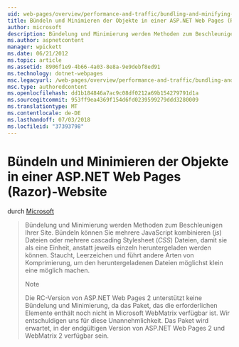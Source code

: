 ```yaml
---
uid: web-pages/overview/performance-and-traffic/bundling-and-minifying-assets-in-an-aspnet-web-pages-razor-site
title: Bündeln und Minimieren der Objekte in einer ASP.NET Web Pages (Razor) Standort | Microsoft-Dokumentation
author: microsoft
description: Bündelung und Minimierung werden Methoden zum Beschleunigen Ihrer Site. Bündeln können kombinieren Sie mehrere Dateien für JavaScript (.js) oder mehrere cascading Stylesheet (...)
ms.author: aspnetcontent
manager: wpickett
ms.date: 06/21/2012
ms.topic: article
ms.assetid: 8906f1e9-4b66-4a03-8e8a-9e9debf8ed91
ms.technology: dotnet-webpages
msc.legacyurl: /web-pages/overview/performance-and-traffic/bundling-and-minifying-assets-in-an-aspnet-web-pages-razor-site
msc.type: authoredcontent
ms.openlocfilehash: dd1b184846a7ac9c08df0212a69b154279791d1a
ms.sourcegitcommit: 953ff9ea4369f154d6fd0239599279ddd3280009
ms.translationtype: MT
ms.contentlocale: de-DE
ms.lasthandoff: 07/03/2018
ms.locfileid: "37393798"
---
```

<a name="bundling-and-minifying-assets-in-an-aspnet-web-pages-razor-site"></a>Bündeln und Minimieren der Objekte in einer ASP.NET Web Pages (Razor)-Website
====================
durch [Microsoft](https://github.com/microsoft)

> Bündelung und Minimierung werden Methoden zum Beschleunigen Ihrer Site. Bündeln können Sie mehrere JavaScript kombinieren (*js*) Dateien oder mehrere cascading Stylesheet (*CSS*) Dateien, damit sie als eine Einheit, anstatt jeweils einzeln heruntergeladen werden können. Staucht, Leerzeichen und führt andere Arten von Komprimierung, um den heruntergeladenen Dateien möglichst klein eine möglich machen.
> 
> > [!NOTE]
> > Die RC-Version von ASP.NET Web Pages 2 unterstützt keine Bündelung und Minimierung, da das Paket, das die erforderlichen Elemente enthält noch nicht in Microsoft WebMatrix verfügbar ist. Wir entschuldigen uns für diese Unannehmlichkeit. Das Paket wird erwartet, in der endgültigen Version von ASP.NET Web Pages 2 und WebMatrix 2 verfügbar sein.
